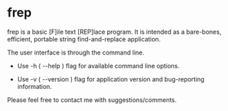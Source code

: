 # frep
frep is a basic [F]ile text [REP]lace program.  It is intended as a bare-bones, efficient, portable string find-and-replace application.

The user interface is through the command line.

 - Use -h ( --help ) flag for available command line options.

 - Use -v ( --version ) flag for application version and bug-reporting information.

Please feel free to contact me with suggestions/comments.
